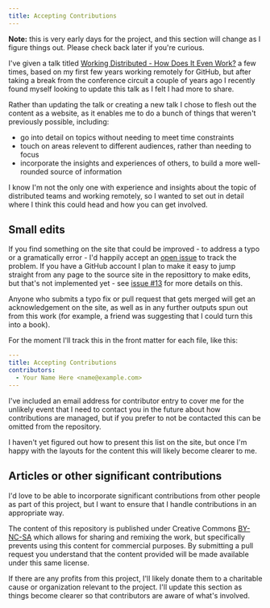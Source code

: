 ```yaml
---
title: Accepting Contributions
---
```


**Note:** this is very early days for the project, and this section will change
as I figure things out. Please check back later if you're curious.

I've given a talk titled [Working Distributed - How Does It Even Work?](https://www.youtube.com/watch?v=LjilQkxUW8g)
a few times, based on my first few years working remotely for GitHub, but after
taking a break from the conference circuit a couple of years ago I recently
found myself looking to update this talk as I felt I had more to share.

Rather than updating the talk or creating a new talk I chose to flesh out the
content as a website, as it enables me to do a bunch of things that weren't
previously possible, including:

- go into detail on topics without needing to meet time constraints
- touch on areas relevent to different audiences, rather than needing to focus
- incorporate the insights and experiences of others, to build a more
  well-rounded source of information

I know I'm not the only one with experience and insights about the topic of
distributed teams and working remotely, so I wanted to set out in detail where I
think this could head and how you can get involved.

## Small edits

If you find something on the site that could be improved - to address a typo or
a gramatically error - I'd happily accept an [open issue](https://github.com/shiftkey/workingdistributed.com/issues/new?template=problem-with-content.md) to track the problem. If you have a
GitHub account I plan to make it easy to jump straight from any page to the
source site in the reposittory to make edits, but that's not implemented yet -
see [issue #13](https://github.com/shiftkey/workingdistributed.com/issues/13)
for more details on this.

Anyone who submits a typo fix or pull request that gets merged will get an
acknowledgement on the site, as well as in any further outputs spun out from
this work (for example, a friend was suggesting that I could turn this into a
book).

For the moment I'll track this in the front matter for each file, like this:

```yaml
---
title: Accepting Contributions
contributors:
  - Your Name Here <name@example.com>
---

```

I've included an email address for contributor entry to cover me for the
unlikely event that I need to contact you in the future about how contributions
are managed, but if you prefer to not be contacted this can be omitted from the
repository.

I haven't yet figured out how to present this list on the site, but once I'm
happy with the layouts for the content this will likely become clearer to me.

## Articles or other significant contributions

I'd love to be able to incorporate significant contributions from other people
as part of this project, but I want to ensure that I handle contributions in an
appropriate way.

The content of this repository is published under Creative Commons
[BY-NC-SA](https://creativecommons.org/licenses/by-nc-sa/4.0/)
which allows for sharing and remixing the work, but specifically prevents using
this content for commercial purposes. By submitting a pull request you
understand that the content provided will be made available under this same
license.

If there are any profits from this project, I'll likely donate them to a
charitable cause or organization relevant to the project. I'll update this
section as things become clearer so that contributors are aware of what's
involved.
